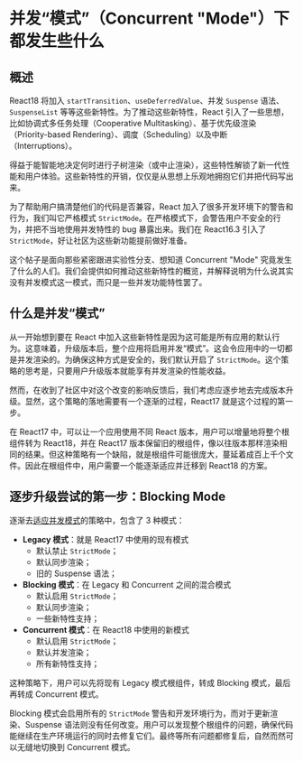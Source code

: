 # 并发“模式”（Concurrent "Mode"）下都发生些什么

## 概述

React18 将加入 `startTransition`、`useDeferredValue`、并发 `Suspense` 语法、`SuspenseList` 等等这些新特性。为了推动这些新特性，React 引入了一些思想，比如协调式多任务处理（Cooperative Multitasking）、基于优先级渲染（Priority-based Rendering）、调度（Scheduling）以及中断（Interruptions）。

得益于能智能地决定何时进行子树渲染（或中止渲染），这些特性解锁了新一代性能和用户体验。这些新特性的开销，仅仅是从思想上乐观地拥抱它们并把代码写出来。

为了帮助用户搞清楚他们的代码是否兼容，React 加入了很多开发环境下的警告和行为，我们叫它严格模式 `StrictMode`。在严格模式下，会警告用户不安全的行为，并把不当地使用并发特性的 bug 暴露出来。我们在 React16.3 引入了 `StrictMode`，好让社区为这些新功能提前做好准备。

这个帖子是面向那些紧密跟进实验性分支、想知道 Concurrent "Mode" 究竟发生了什么的人们。我们会提供如何推动这些新特性的概览，并解释说明为什么说其实没有并发模式这一模式，而只是一些并发功能特性罢了。

## 什么是并发“模式”

从一开始想到要在 React 中加入这些新特性是因为这可能是所有应用的默认行为。这意味着，升级版本后，整个应用将启用并发“模式”。这会令应用中的一切都是并发渲染的。为确保这种方式是安全的，我们默认开启了 `StrictMode`。这个策略的思考是，只要用户升级版本就能享有并发渲染的性能收益。

然而，在收到了社区中对这个改变的影响反馈后，我们考虑应逐步地去完成版本升级。显然，这个策略的落地需要有一个逐渐的过程，React17 就是这个过程的第一步。

在 React17 中，可以让一个应用使用不同 React 版本，用户可以增量地将整个根组件转为 React18，并在 React17 版本保留旧的根组件，像以往版本那样渲染相同的结果。但这种策略有一个缺陷，就是根组件可能很庞大，蔓延着成百上千个文件。因此在根组件中，用户需要一个能逐渐适应并迁移到 React18 的方案。

## 逐步升级尝试的第一步：Blocking Mode

逐渐去[适应并发模式](https://reactjs.org/docs/concurrent-mode-adoption.html)的策略中，包含了 3 种模式：

* **Legacy 模式**：就是 React17 中使用的现有模式
  * 默认禁止 `StrictMode`；
  * 默认同步渲染；
  * 旧的 Suspense 语法；
* **Blocking 模式**：在 Legacy 和 Concurrent 之间的混合模式
  * 默认启用 `StrictMode`；
  * 默认同步渲染；
  * 一些新特性支持；
* **Concurrent 模式**：在 React18 中使用的新模式
  * 默认启用 `StrictMode`；
  * 默认并发渲染；
  * 所有新特性支持；

这种策略下，用户可以先将现有 Legacy 模式根组件，转成 Blocking 模式，最后再转成 Concurrent 模式。

Blocking 模式会启用所有的 `StrictMode` 警告和开发环境行为，而对于更新渲染、Suspense 语法则没有任何改变。用户可以发现整个根组件的问题，确保代码能继续在生产环境运行的同时去修复它们。最终等所有问题都修复后，自然而然可以无缝地切换到 Concurrent 模式。
